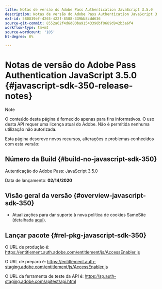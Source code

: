 ```yaml
---
title: Notas de versão do Adobe Pass Authentication JavaScript 3.5.0
description: Notas de versão do Adobe Pass Authentication JavaScript 3.5.0
exl-id: 580839ef-4265-422f-8508-339bb8cdd636
source-git-commit: 8552a62f4d6d80ba91543390bf0689d942b3a6f4
workflow-type: tm+mt
source-wordcount: '105'
ht-degree: 0%

---
```


# Notas de versão do Adobe Pass Authentication JavaScript 3.5.0 {#javascript-sdk-350-release-notes}

>[!NOTE]
>
>O conteúdo desta página é fornecido apenas para fins informativos. O uso desta API requer uma licença atual do Adobe. Não é permitida nenhuma utilização não autorizada.

Esta página descreve novos recursos, alterações e problemas conhecidos com esta versão:

## Número da Build {#build-no-javascript-sdk-350}

Autenticação do Adobe Pass: JavaScript 3.5.0

Data de lançamento: **02/14/2020**


## Visão geral da versão {#overview-javascript-sdk-350}

* Atualizações para dar suporte à nova política de cookies SameSite (detalhada [aqui](https://datatracker.ietf.org/doc/html/draft-ietf-httpbis-cookie-same-site-00)).


## Lançar pacote {#rel-pkg-javascript-sdk-350}

O URL de produção é: https://entitlement.auth.adobe.com/entitlement/js/AccessEnabler.js

O URL de preparo é: https://entitlement.auth-staging.adobe.com/entitlement/js/AccessEnabler.js

O URL da ferramenta de teste da API é: https://sp.auth-staging.adobe.com/apitest/api.html
